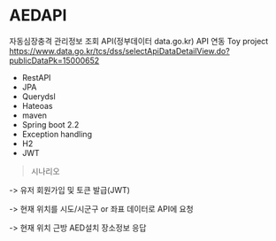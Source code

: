# AEDAPI

자동심장충격 관리정보 조회 API(정부데이터 data.go.kr) API 연동 Toy project
https://www.data.go.kr/tcs/dss/selectApiDataDetailView.do?publicDataPk=15000652

- RestAPI
- JPA
- Querydsl
- Hateoas
- maven
- Spring boot 2.2
- Exception handling
- H2 
- JWT

>시나리오

->  유저 회원가입 및 토큰 발급(JWT)

->  현재 위치를 시도/시군구 or 좌표 데이터로 API에 요청

->  현재 위치 근방 AED설치 장소정보 응답
